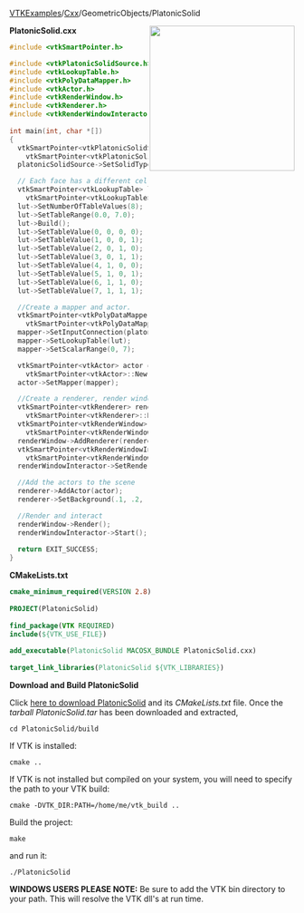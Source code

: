 [VTKExamples](/index/)/[Cxx](/Cxx)/GeometricObjects/PlatonicSolid

<img align="right" src="https://github.com/lorensen/VTKExamples/blob/gh-pages/Testing/Baseline/GeometricObjects/TestPlatonicSolid.png?raw=true" width="256" />

**PlatonicSolid.cxx**
```c++
#include <vtkSmartPointer.h>

#include <vtkPlatonicSolidSource.h>
#include <vtkLookupTable.h>
#include <vtkPolyDataMapper.h>
#include <vtkActor.h>
#include <vtkRenderWindow.h>
#include <vtkRenderer.h>
#include <vtkRenderWindowInteractor.h>
 
int main(int, char *[])
{
  vtkSmartPointer<vtkPlatonicSolidSource> platonicSolidSource = 
    vtkSmartPointer<vtkPlatonicSolidSource>::New();
  platonicSolidSource->SetSolidTypeToOctahedron();

  // Each face has a different cell scalar
  vtkSmartPointer<vtkLookupTable> lut =
    vtkSmartPointer<vtkLookupTable>::New();
  lut->SetNumberOfTableValues(8);
  lut->SetTableRange(0.0, 7.0);
  lut->Build();
  lut->SetTableValue(0, 0, 0, 0);
  lut->SetTableValue(1, 0, 0, 1);
  lut->SetTableValue(2, 0, 1, 0);
  lut->SetTableValue(3, 0, 1, 1);
  lut->SetTableValue(4, 1, 0, 0);
  lut->SetTableValue(5, 1, 0, 1);
  lut->SetTableValue(6, 1, 1, 0);
  lut->SetTableValue(7, 1, 1, 1);

  //Create a mapper and actor.
  vtkSmartPointer<vtkPolyDataMapper> mapper = 
    vtkSmartPointer<vtkPolyDataMapper>::New();
  mapper->SetInputConnection(platonicSolidSource->GetOutputPort());
  mapper->SetLookupTable(lut);
  mapper->SetScalarRange(0, 7);

  vtkSmartPointer<vtkActor> actor = 
    vtkSmartPointer<vtkActor>::New();
  actor->SetMapper(mapper);

  //Create a renderer, render window, and interactor
  vtkSmartPointer<vtkRenderer> renderer = 
    vtkSmartPointer<vtkRenderer>::New();
  vtkSmartPointer<vtkRenderWindow> renderWindow = 
    vtkSmartPointer<vtkRenderWindow>::New();
  renderWindow->AddRenderer(renderer);
  vtkSmartPointer<vtkRenderWindowInteractor> renderWindowInteractor = 
    vtkSmartPointer<vtkRenderWindowInteractor>::New();
  renderWindowInteractor->SetRenderWindow(renderWindow);

  //Add the actors to the scene
  renderer->AddActor(actor);
  renderer->SetBackground(.1, .2, .3);

  //Render and interact
  renderWindow->Render();
  renderWindowInteractor->Start();
  
  return EXIT_SUCCESS;
}
```
**CMakeLists.txt**
```cmake
cmake_minimum_required(VERSION 2.8)
 
PROJECT(PlatonicSolid)
 
find_package(VTK REQUIRED)
include(${VTK_USE_FILE})
 
add_executable(PlatonicSolid MACOSX_BUNDLE PlatonicSolid.cxx)
 
target_link_libraries(PlatonicSolid ${VTK_LIBRARIES})
```

**Download and Build PlatonicSolid**

Click [here to download PlatonicSolid](https://github.com/lorensen/VTKWikiExamplesTarballs/raw/master/PlatonicSolid.tar) and its *CMakeLists.txt* file.
Once the *tarball PlatonicSolid.tar* has been downloaded and extracted,
```
cd PlatonicSolid/build 
```
If VTK is installed:
```
cmake ..
```
If VTK is not installed but compiled on your system, you will need to specify the path to your VTK build:
```
cmake -DVTK_DIR:PATH=/home/me/vtk_build ..
```
Build the project:
```
make
```
and run it:
```
./PlatonicSolid
```
**WINDOWS USERS PLEASE NOTE:** Be sure to add the VTK bin directory to your path. This will resolve the VTK dll's at run time.

